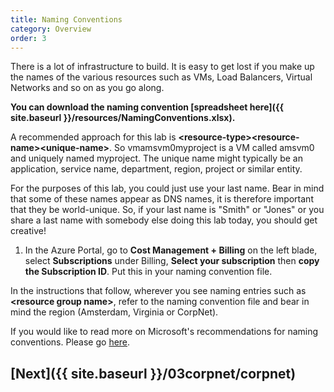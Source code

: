 ```yaml
---
title: Naming Conventions
category: Overview
order: 3
---
```


There is a lot of infrastructure to build. It is easy to get lost if you make up the names of the various resources such as VMs, Load Balancers, Virtual Networks and so on as you go along.

**You can download the naming convention [spreadsheet here]({{ site.baseurl }}/resources/NamingConventions.xlsx).**

A recommended approach for this lab is **<resource-type\><resource-name\><unique-name\>**. So vmamsvm0myproject is a VM called amsvm0 and uniquely named myproject. The unique name might typically be an application, service name, department, region, project or similar entity.

For the purposes of this lab, you could just use your last name. Bear in mind that some of these names appear as DNS names, it is therefore important that they be world-unique. So, if your last name is "Smith" or "Jones" or you share a last name with somebody else doing this lab today, you should get creative!

1. In the Azure Portal, go to **Cost Management + Billing** on the left blade, select **Subscriptions** under Billing, **Select your subscription** then **copy the Subscription ID**. Put this in your naming convention file.

In the instructions that follow, wherever you see naming entries such as **<resource group name\>**, refer to the naming convention file and bear in mind the region (Amsterdam, Virginia or CorpNet).

If you would like to read more on Microsoft's recommendations for naming conventions. Please go [here](https://docs.microsoft.com/en-us/azure/architecture/best-practices/naming-conventions).

## [Next]({{ site.baseurl }}/03corpnet/corpnet)